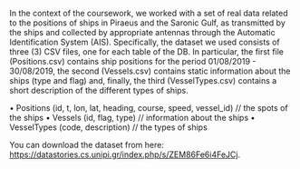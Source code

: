 In the context of the coursework, we worked with a set of real data related to the positions of ships in Piraeus and the Saronic Gulf, as transmitted by the ships and collected by appropriate antennas through the Automatic Identification System (AIS). Specifically, the dataset we used consists of three (3) CSV files, one for each table of the DB. In particular, the first file (Positions.csv) contains ship positions for the period 01/08/2019 - 30/08/2019, the second (Vessels.csv) contains static information about the ships (type and flag) and, finally, the third (VesselTypes.csv) contains a short description of the different types of ships. 

• Positions (id, t, lon, lat, heading, course, speed, vessel_id) // the spots of the ships
• Vessels (id, flag, type) // information about the ships
• VesselTypes (code, description) // the types of ships

You can download the dataset from here: https://datastories.cs.unipi.gr/index.php/s/ZEM86Fe6i4FeJCj.
